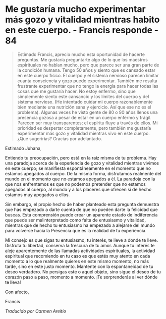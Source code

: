 # Me gustaría mucho experimentar más gozo y vitalidad mientras habito en este cuerpo. - Francis responde - 84

>Estimado Francis, aprecio mucho esta oportunidad de hacerte preguntas. Me gustaría preguntarte algo de lo que los maestros espirituales no hablan mucho, pero que parece ser una gran parte de la condición humana. Tengo 50 años y siento que es cansado estar en este cuerpo físico. El cuerpo y el sistema nervioso parecen limitar cuanta consciencia y gozo puedo experimentar. También me resulta frustrante experimentar que no tengo la energía para hacer todas las cosas que me gustaría hacer. No estoy enfermo, sino que simplemente siento este cansancio y los límites del cuerpo y del sistema nervioso. (He intentado cuidar mi cuerpo razonablemente bien mediante una nutrición sana y ejercicio. Así que ese no es el problema). Algunas veces he visto gente de 80 o 90 años llenos una presencia gozosa a pesar de estar en un cuerpo enfermo y frágil. Parecen ser muy transparentes; el espíritu fluye a través de ellos. Mi prioridad es despertar completamente, pero también me gustaría experimentar más gozo y vitalidad mientras vivo en este cuerpo. ¿Qué sugerirías? Gracias por adelantado.

Estimado Juhana,

Entiendo tu preocupación, pero está en la raíz misma de tu problema. Hay una paradoja acerca de la experiencia de gozo y vitalidad mientras vivimos en este cuerpo; se manifiesta espontáneamente en el momento que no estamos apegados al cuerpo. De la misma forma, disfrutamos realmente del mundo en el momento que no estamos apegados a él. La paradoja con la que nos enfrentamos es que no podemos pretender que no estamos apegados al cuerpo, al mundo y a los placeres que ofrecen si de hecho estamos muy apegados a ellos.

Sin embargo, el propio hecho de haber planteado esta pregunta demuestra que has empezado a darte cuenta de que no pueden darte la felicidad que buscas. Esta comprensión puede crear un aparente estado de indiferencia que puede ser malinterpretado como falta de entusiasmo y vitalidad, mientras que de hecho tu entusiasmo ha empezado a alejarse del mundo para volverse hacia la Presencia que es la realidad de tu experiencia.

Mi consejo es que sigas tu entusiasmo, tu interés, te lleve a donde te lleve. Disfruta tu libertad, conserva la frescura de tu amor. Aunque tu interés te aleje aparentemente de las llamadas actividades espirituales, la actividad espiritual que recomiendo en tu caso es que estés muy atento en cada momento a lo que realmente quieres en este mismo momento, no más tarde, sino en este justo momento. Mantente con la espontaneidad de tu deseo verdadero. No persigas este o aquél objeto, sino sigue el deseo de tu corazón paso a paso, momento a momento. ¡Te sorprenderás al ver dónde te lleva!

Con afecto,

Francis

_Traducido por Carmen Areitio_

